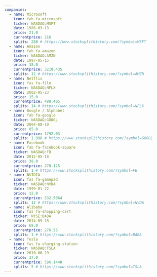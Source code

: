 ```yaml
---
companies:
  - name: Microsoft
    icon: fab fa-microsoft
    ticker: NASDAQ:MSFT
    date: 1986-03-13
    price: 21.0
    currentprice: 216
    splits: 288 # https://www.stocksplithistory.com/?symbol=MSFT
  - name: Amazon
    icon: fab fa-amazon
    ticker: NASDAQ:AMZN
    date: 1997-05-15
    price: 18.0
    currentprice: 3210.435
    splits: 12 # https://www.stocksplithistory.com/?symbol=AMZN
  - name: Netflix
    icon: fas fa-film
    ticker: NASDAQ:NFLX
    date: 2002-05-23
    price: 15.0
    currentprice: 488.405
    splits: 14 # https://www.stocksplithistory.com/?symbol=NFLX
  - name: Google / Alphabet
    icon: fab fa-google
    ticker: NASDAQ:GOOGL
    date: 2004-08-19
    price: 85.0
    currentprice: 1792.03
    splits: 1.998 # https://www.stocksplithistory.com/?symbol=GOOGL
  - name: Facebook
    icon: fab fa-facebook-square
    ticker: NASDAQ:FB
    date: 2012-05-18
    price: 38.0
    currentprice: 278.125
    splits: 1 # https://www.stocksplithistory.com/?symbol=FB
  - name: NVIDIA
    icon: fas fa-gamepad
    ticker: NASDAQ:NVDA
    date: 1999-01-22
    price: 12.0
    currentprice: 532.5064
    splits: 12 # https://www.stocksplithistory.com/?symbol=NVDA
  - name: Alibaba
    icon: fas fa-shopping-cart
    ticker: NYSE:BABA
    date: 2014-09-18
    price: 68.0
    currentprice: 276.55
    splits: 1 # https://www.stocksplithistory.com/?symbol=BABA
  - name: Tesla
    icon: fas fa-charging-station
    ticker: NASDAQ:TSLA
    date: 2010-06-29
    price: 17.0
    currentprice: 596.1448
    splits: 5 # https://www.stocksplithistory.com/?symbol=TSLA
---
```

